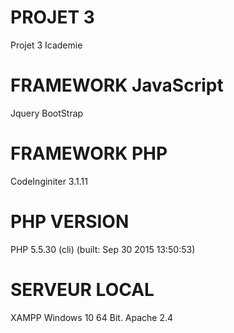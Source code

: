# PROJET 3
 Projet 3 Icademie

# FRAMEWORK JavaScript
Jquery
BootStrap

# FRAMEWORK PHP 
CodeInginiter 3.1.11 

# PHP VERSION 
PHP 5.5.30 (cli) (built: Sep 30 2015 13:50:53) 

# SERVEUR LOCAL
XAMPP
Windows 10 64 Bit. 
Apache 2.4 

